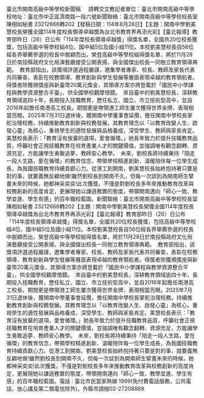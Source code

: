 臺北市開南高級中等學校新聞稿     請轉交文教記者單位：臺北市開南高級中等學校地址：臺北市中正區濟南路一段六號新聞聯絡：臺北市開南高級中等學校校長室 陳相如秘書 23212666轉202【發稿日期：114年8月28日】【主題：開南中學劉美慧校長榮獲全國114年度校長領導卓越獎為台北市教育界再添光彩】【臺北報導】教育部昨日（26）日公布「114年度校長領導卓越獎」得獎名單，全國共20位校長獲獎，包括高級中等學校組4位、國中組5位及國小組11位。本校劉美慧校長自56位經各界舉薦參選的校長中脫穎而出，榮登高級中等學校組得獎名單，將於11月28日於南投縣政府文化局演藝廳接受公開表揚，與全國傑出校長一同樹立教育領導典範。　教育部指出，該獎項評選過程嚴謹，邀集學者專家、校長、教師及家長代表共同審查，表彰在校務領導、教育創新與學生發展等層面表現卓越的教育領航者。得獎者除獲頒獎座與新臺幣20萬元獎金，其領導方案亦將登載於「國民中小學課程與教學資源整合平臺」，供全國學校觀摩借鏡。　來自臺中的劉美慧校長，深耕教育領域逾四十年，長期投入技職教育，歷任私立、國立、市立技術型高中，並自2016年起擔任南港高工校長，期間更是帶領港工師生屢次獲得世界金牌，表現相當亮眼。2025年7月31日退休後，獲開南中學董事會延攬，擔任開南中學校長掌舵治理校務，持續推動教育創新與校務發展。其教育理念以「以教育改變人生、啟發心靈」為核心，重視學生的適性發展與品格養成，深受學生、教師與家長肯定。美慧校長表示：「教育沒有放棄的選項，愛會循環。」她長年致力於提升技職教育品質，呼籲社會正視技職教育在培育產業人才的關鍵價值，並強調唯有觀念翻轉、資源充足，方能讓學生勇敢追夢、教師安心教學。　未來，劉校長將持續秉持「陪走一段人生路，愛在循環」的教育信念，帶領學校精進創新、溫暖陪伴每一位學生成長，為我國技職教育持續貢獻心力。從港工到開南，劉美慧校長始終抱持著只要是對的事，就要義無反顧地做!雖然劉校長到開南不久，但每一次談到為開南師生擘畫未來的時候，她都神采奕奕!此次獲獎，不僅是對劉校長多年來推動教育改革與校務創新的高度肯定，更展現她以謙遜務實的態度，帶領開南邁向「師心一致、教學並進、學生有感」的百年職校藍圖。新聞聯絡：臺北市開南高級中等學校校長室 陳相如秘書 23212666轉202【主題：開南中學劉美慧校長榮獲全國114年度校長領導卓越獎為台北市教育界再添光彩】【臺北報導】教育部昨日（26）日公布「114年度校長領導卓越獎」得獎名單，全國共20位校長獲獎，包括高級中等學校組4位、國中組5位及國小組11位。本校劉美慧校長自56位經各界舉薦參選的校長中脫穎而出，榮登高級中等學校組得獎名單，將於11月28日於南投縣政府文化局演藝廳接受公開表揚，與全國傑出校長一同樹立教育領導典範。　教育部指出，該獎項評選過程嚴謹，邀集學者專家、校長、教師及家長代表共同審查，表彰在校務領導、教育創新與學生發展等層面表現卓越的教育領航者。得獎者除獲頒獎座與新臺幣20萬元獎金，其領導方案亦將登載於「國民中小學課程與教學資源整合平臺」，供全國學校觀摩借鏡。　來自臺中的劉美慧校長，深耕教育領域逾四十年，長期投入技職教育，歷任私立、國立、市立技術型高中，並自2016年起擔任南港高工校長，期間更是帶領港工師生屢次獲得世界金牌，表現相當亮眼。2025年7月31日退休後，獲開南中學董事會延攬，擔任開南中學校長掌舵治理校務，持續推動教育創新與校務發展。其教育理念以「以教育改變人生、啟發心靈」為核心，重視學生的適性發展與品格養成，深受學生、教師與家長肯定。美慧校長表示：「教育沒有放棄的選項，愛會循環。」她長年致力於提升技職教育品質，呼籲社會正視技職教育在培育產業人才的關鍵價值，並強調唯有觀念翻轉、資源充足，方能讓學生勇敢追夢、教師安心教學。　未來，劉校長將持續秉持「陪走一段人生路，愛在循環」的教育信念，帶領學校精進創新、溫暖陪伴每一位學生成長，為我國技職教育持續貢獻心力。從港工到開南，劉美慧校長始終抱持著只要是對的事，就要義無反顧地做!雖然劉校長到開南不久，但每一次談到為開南師生擘畫未來的時候，她都神采奕奕!此次獲獎，不僅是對劉校長多年來推動教育改革與校務創新的高度肯定，更展現她以謙遜務實的態度，帶領開南邁向「師心一致、教學並進、學生有感」的百年職校藍圖。電話 : 臺北市民當家熱線 1999(免付費電話服務，公共電話，放心講及第二類電信除外)，外縣市請撥02-27208889